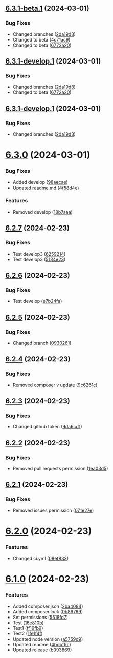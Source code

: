 ## [6.3.1-beta.1](https://github.com/triveon/product-sustainability/compare/v6.3.0...v6.3.1-beta.1) (2024-03-01)


### Bug Fixes

* Changed branches ([2da19d8](https://github.com/triveon/product-sustainability/commit/2da19d8a4455a35196f7b2f356dbd80d8fc8893d))
* Changed to beta ([4c71ac9](https://github.com/triveon/product-sustainability/commit/4c71ac90aa8af8a379d8047365ecbd50cd9c5545))
* Changed to beta ([6772a20](https://github.com/triveon/product-sustainability/commit/6772a2013b8f45aa0287409370653707520226d9))

## [6.3.1-develop.1](https://github.com/triveon/product-sustainability/compare/v6.3.0...v6.3.1-develop.1) (2024-03-01)


### Bug Fixes

* Changed branches ([2da19d8](https://github.com/triveon/product-sustainability/commit/2da19d8a4455a35196f7b2f356dbd80d8fc8893d))
* Changed to beta ([6772a20](https://github.com/triveon/product-sustainability/commit/6772a2013b8f45aa0287409370653707520226d9))

## [6.3.1-develop.1](https://github.com/triveon/product-sustainability/compare/v6.3.0...v6.3.1-develop.1) (2024-03-01)


### Bug Fixes

* Changed branches ([2da19d8](https://github.com/triveon/product-sustainability/commit/2da19d8a4455a35196f7b2f356dbd80d8fc8893d))

# [6.3.0](https://github.com/triveon/product-sustainability/compare/v6.2.7...v6.3.0) (2024-03-01)


### Bug Fixes

* Added develop ([98aecae](https://github.com/triveon/product-sustainability/commit/98aecae0295d800400ba789afefaf86f3825b237))
* Updated readme.md ([4f58d4e](https://github.com/triveon/product-sustainability/commit/4f58d4ee39e40c4c6267280b0e878d681cce5173))


### Features

* Removed develop ([18b7aaa](https://github.com/triveon/product-sustainability/commit/18b7aaaa3d1a1830d367430320a7737dc1d7e315))

## [6.2.7](https://github.com/triveon/product-sustainability/compare/v6.2.6...v6.2.7) (2024-02-23)


### Bug Fixes

* Test develop3 ([6259214](https://github.com/triveon/product-sustainability/commit/62592140e9747d2ef373d09b547064433154a445))
* Test develop3 ([5134e23](https://github.com/triveon/product-sustainability/commit/5134e231b65ed68f937af6c9ebb62d9278726020))

## [6.2.6](https://github.com/triveon/product-sustainability/compare/v6.2.5...v6.2.6) (2024-02-23)


### Bug Fixes

* Test develop ([e7b24fa](https://github.com/triveon/product-sustainability/commit/e7b24fa5cc7806c7aabe2bfc1e5187b9d171c2fb))

## [6.2.5](https://github.com/triveon/product-sustainability/compare/v6.2.4...v6.2.5) (2024-02-23)


### Bug Fixes

* Changed branch ([0930261](https://github.com/triveon/product-sustainability/commit/0930261fb5c5694199dfe27dea44182707588ddd))

## [6.2.4](https://github.com/triveon/product-sustainability/compare/v6.2.3...v6.2.4) (2024-02-23)


### Bug Fixes

* Removed composer v update ([9c6261c](https://github.com/triveon/product-sustainability/commit/9c6261ce10deb36ba8fa217126291b381daff076))

## [6.2.3](https://github.com/triveon/product-sustainability/compare/v6.2.2...v6.2.3) (2024-02-23)


### Bug Fixes

* Changed github token ([9da6cd1](https://github.com/triveon/product-sustainability/commit/9da6cd1ea8f2cd3cefb2c4c77672dd7b89b4f784))

## [6.2.2](https://github.com/triveon/product-sustainability/compare/v6.2.1...v6.2.2) (2024-02-23)


### Bug Fixes

* Removed pull requests permission ([1ea03d5](https://github.com/triveon/product-sustainability/commit/1ea03d59e67085a0b7c9f617c7af8fdfb0969240))

## [6.2.1](https://github.com/triveon/product-sustainability/compare/v6.2.0...v6.2.1) (2024-02-23)


### Bug Fixes

* Removed issues permission ([071e27e](https://github.com/triveon/product-sustainability/commit/071e27e7d40db2e999af45447dabfcbcb82df23d))

# [6.2.0](https://github.com/triveon/product-sustainability/compare/v6.1.0...v6.2.0) (2024-02-23)


### Features

* Changed ci.yml ([08ef833](https://github.com/triveon/product-sustainability/commit/08ef83346083a4c0bc52fc731c9bd1f6931179a4))

# [6.1.0](https://github.com/triveon/product-sustainability/compare/v6.0.3...v6.1.0) (2024-02-23)


### Features

* Added composer.json ([2ba4084](https://github.com/triveon/product-sustainability/commit/2ba4084a3f6fbaf8a9f03b869c5170ad603401f2))
* Added composer.lock ([0b86769](https://github.com/triveon/product-sustainability/commit/0b8676948b2373a90f97af087987fbe694fe638b))
* Set permissions ([5518fd7](https://github.com/triveon/product-sustainability/commit/5518fd7fcc8a866cbd0ddd2a3b33bd4677b0baa0))
* Test ([16e810b](https://github.com/triveon/product-sustainability/commit/16e810b2bc7e4d812afc4b1614415d2ee0cc3769))
* Test1 ([ff19fb9](https://github.com/triveon/product-sustainability/commit/ff19fb94c093d9e8744adff535a83ab124ada34c))
* Test2 ([1fe1f4f](https://github.com/triveon/product-sustainability/commit/1fe1f4fb94123d6843a1cc0c423cf6ddbb3ce5f2))
* Updated node version ([a5759d9](https://github.com/triveon/product-sustainability/commit/a5759d923dc2a497a011d7488cd13f6e86804ad3))
* Updated readme ([4bdbf9c](https://github.com/triveon/product-sustainability/commit/4bdbf9cf281ff669a675ce3849864eab86d61ab1))
* Updated release ([b093869](https://github.com/triveon/product-sustainability/commit/b093869c498894b4a6e6404e699f946bee902d7f))
